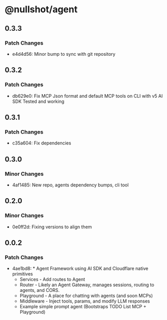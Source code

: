 # @nullshot/agent

## 0.3.3

### Patch Changes

- e4d4d56: Minor bump to sync with git repository

## 0.3.2

### Patch Changes

- db629e0: Fix MCP Json format and default MCP tools on CLI with v5 AI SDK Tested and working

## 0.3.1

### Patch Changes

- c35a604: Fix dependencies

## 0.3.0

### Minor Changes

- 4af1485: New repo, agents dependency bumps, cli tool

## 0.2.0

### Minor Changes

- 0e0ff2d: Fixing versions to align them

## 0.0.2

### Patch Changes

- 4ae1bd8: \* Agent Framework using AI SDK and Cloudflare native primitives
  - Services - Add routes to Agent
  - Router - Likely an Agent Gateway, manages sessions, routing to agents, and CORS.
  - Playground - A place for chatting with agents (and soon MCPs)
  - Middleware - Inject tools, params, and modify LLM responses
  - Example simple prompt agent (Bootstraps TODO List MCP + Playground)
